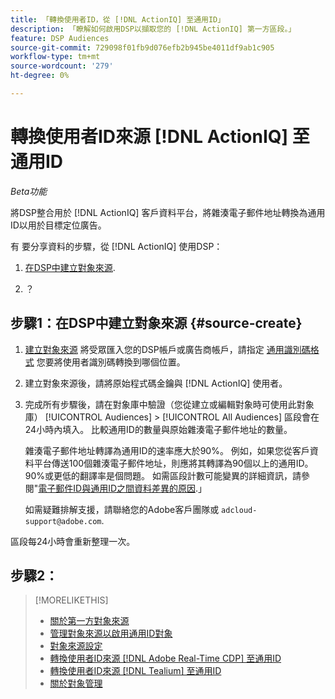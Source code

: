 ```yaml
---
title: 「轉換使用者ID，從 [!DNL ActionIQ] 至通用ID」
description: 「瞭解如何啟用DSP以擷取您的 [!DNL ActionIQ] 第一方區段。」
feature: DSP Audiences
source-git-commit: 729098f01fb9d076efb2b945be4011df9ab1c905
workflow-type: tm+mt
source-wordcount: '279'
ht-degree: 0%

---
```


# 轉換使用者ID來源 [!DNL ActionIQ] 至通用ID

*Beta功能*

將DSP整合用於 [!DNL ActionIQ] 客戶資料平台，將雜湊電子郵件地址轉換為通用ID以用於目標定位廣告。

有 <!-- NN --> 要分享資料的步驟，從 [!DNL ActionIQ] 使用DSP：

1. [在DSP中建立對象來源](#source-create).

1. ？

## 步驟1：在DSP中建立對象來源 {#source-create}

1. [建立對象來源](source-manage.md) 將受眾匯入您的DSP帳戶或廣告商帳戶，請指定 [通用識別碼格式](source-about.md) 您要將使用者識別碼轉換到哪個位置。

1. 建立對象來源後，請將原始程式碼金鑰與 [!DNL ActionIQ] 使用者。

1. 完成所有步驟後，請在對象庫中驗證（您從建立或編輯對象時可使用此對象庫） [!UICONTROL Audiences] > [!UICONTROL All Audiences] 區段會在24小時內填入。 比較通用ID的數量與原始雜湊電子郵件地址的數量。

   雜湊電子郵件地址轉譯為通用ID的速率應大於90%。 例如，如果您從客戶資料平台傳送100個雜湊電子郵件地址，則應將其轉譯為90個以上的通用ID。 90%或更低的翻譯率是個問題。 如需區段計數可能變異的詳細資訊，請參閱&quot;[電子郵件ID與通用ID之間資料差異的原因](#universal-ids-data-variances).」

   如需疑難排解支援，請聯絡您的Adobe客戶團隊或 `adcloud-support@adobe.com`.

區段每24小時會重新整理一次。

## 步驟2：

>[!MORELIKETHIS]
>
>* [關於第一方對象來源](/help/dsp/audiences/sources/source-about.md)
>* [管理對象來源以啟用通用ID對象](source-manage.md)
>* [對象來源設定](source-settings.md)
>* [轉換使用者ID來源 [!DNL Adobe Real-Time CDP] 至通用ID](/help/dsp/audiences/sources/source-adobe-rtcdp.md)
>* [轉換使用者ID來源 [!DNL Tealium] 至通用ID](/help/dsp/audiences/sources/source-tealium.md)
>* [關於對象管理](/help/dsp/audiences/audience-about.md)

<!--
>* [Convert User IDs from [!DNL Optimizely] to Universal IDs](/help/dsp/audiences/sources/source-optimizely.md)
-->
